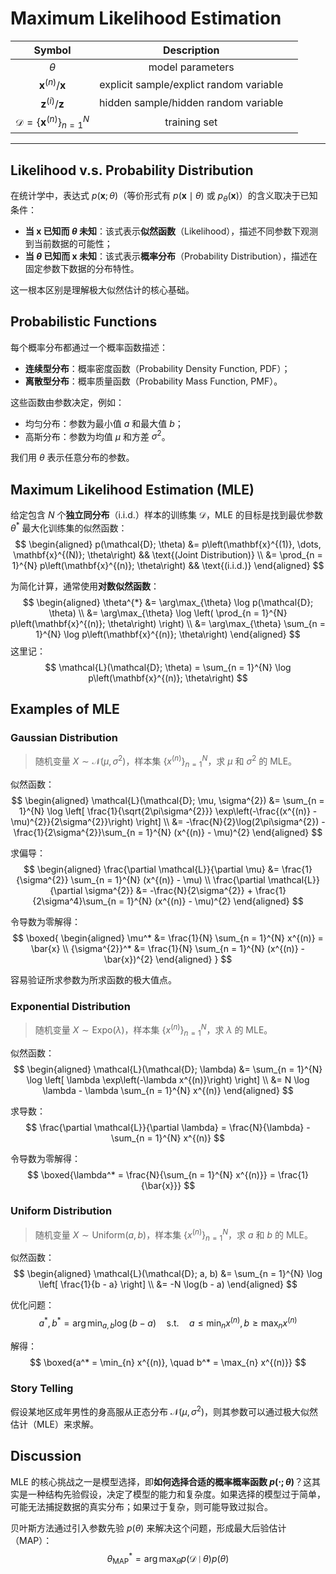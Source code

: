# Maximum Likelihood Estimation

|                           Symbol                            |               Description               |     |
| :---------------------------------------------------------: | :-------------------------------------: | --- |
|                          $\theta$                           |            model parameters             |     |
|                $\mathbf{x}^{(n)}/\mathbf{x}$                | explicit sample/explict random variable |     |
|                $\mathbf{z}^{(i)}/\mathbf{z}$                |  hidden sample/hidden random variable   |     |
| $\mathcal{D} = \left\{\mathbf{x}^{(n)}\right\}_{n = 1}^{N}$ |              training set               |     |

---

## Likelihood v.s. Probability Distribution

在统计学中，表达式 $p(\mathbf{x}; \theta)$（等价形式有 $p(\mathbf{x} \mid \theta)$ 或 $p_{\theta}(\mathbf{x})$）的含义取决于已知条件：

- **当 $\mathbf{x}$ 已知而 $\theta$ 未知**：该式表示**似然函数**（Likelihood），描述不同参数下观测到当前数据的可能性；
- **当 $\theta$ 已知而 $\mathbf{x}$ 未知**：该式表示**概率分布**（Probability Distribution），描述在固定参数下数据的分布特性。

这一根本区别是理解极大似然估计的核心基础。

## Probabilistic Functions

每个概率分布都通过一个概率函数描述：
- **连续型分布**：概率密度函数（Probability Density Function, PDF）；
- **离散型分布**：概率质量函数（Probability Mass Function, PMF）。

这些函数由参数决定，例如：
- 均匀分布：参数为最小值 $a$ 和最大值 $b$；
- 高斯分布：参数为均值 $\mu$ 和方差 $\sigma^{2}$。

我们用 $\theta$ 表示任意分布的参数。

## Maximum Likelihood Estimation (MLE)

给定包含 $N$ 个**独立同分布**（i.i.d.）样本的训练集 $\mathcal{D}$，MLE 的目标是找到最优参数 $\theta^{*}$ 最大化训练集的似然函数：
$$
\begin{aligned}
p(\mathcal{D}; \theta) &=  p\left(\mathbf{x}^{(1)}, \dots, \mathbf{x}^{(N)}; \theta\right) && \text{(Joint Distribution)} \\
&= \prod_{n = 1}^{N} p\left(\mathbf{x}^{(n)}; \theta\right) && \text{(i.i.d.)}
\end{aligned}
$$

为简化计算，通常使用**对数似然函数**：
$$
\begin{aligned}
\theta^{*} &= \arg\max_{\theta} \log p(\mathcal{D}; \theta) \\
&= \arg\max_{\theta} \log \left( \prod_{n = 1}^{N} p\left(\mathbf{x}^{(n)}; \theta\right) \right) \\
&= \arg\max_{\theta} \sum_{n = 1}^{N} \log p\left(\mathbf{x}^{(n)}; \theta\right)
\end{aligned}
$$
这里记：
$$
\mathcal{L}(\mathcal{D}; \theta) = \sum_{n = 1}^{N} \log p\left(\mathbf{x}^{(n)}; \theta\right)
$$

## Examples of MLE

### Gaussian Distribution

> 随机变量 $X \sim \mathcal{N}(\mu, \sigma^{2})$，样本集 $\left\{x^{(n)}\right\}_{n = 1}^{N}$，求 $\mu$ 和 $\sigma^{2}$ 的 MLE。

似然函数：
$$
\begin{aligned}
\mathcal{L}(\mathcal{D}; \mu, \sigma^{2}) &= \sum_{n = 1}^{N} \log \left[ \frac{1}{\sqrt{2\pi\sigma^{2}}} \exp\left(-\frac{(x^{(n)} - \mu)^{2}}{2\sigma^{2}}\right) \right] \\
&= -\frac{N}{2}\log(2\pi\sigma^{2}) - \frac{1}{2\sigma^{2}}\sum_{n = 1}^{N} (x^{(n)} - \mu)^{2}
\end{aligned}
$$

求偏导：
$$
\begin{aligned}
\frac{\partial \mathcal{L}}{\partial \mu} &= \frac{1}{\sigma^{2}} \sum_{n = 1}^{N} (x^{(n)} - \mu) \\
\frac{\partial \mathcal{L}}{\partial \sigma^{2}} &= -\frac{N}{2\sigma^{2}} + \frac{1}{2\sigma^4}\sum_{n = 1}^{N} (x^{(n)} - \mu)^{2}
\end{aligned}
$$

令导数为零解得：
$$
\boxed{
\begin{aligned}
\mu^* &= \frac{1}{N} \sum_{n = 1}^{N} x^{(n)} = \bar{x} \\
{\sigma^{2}}^* &= \frac{1}{N} \sum_{n = 1}^{N} (x^{(n)} - \bar{x})^{2}
\end{aligned}
}
$$

容易验证所求参数为所求函数的极大值点。

### Exponential Distribution

> 随机变量 $X \sim \mathrm{Expo}(\lambda)$，样本集 $\left\{x^{(n)}\right\}_{n = 1}^{N}$，求 $\lambda$ 的 MLE。

似然函数：
$$
\begin{aligned}
\mathcal{L}(\mathcal{D}; \lambda) &= \sum_{n = 1}^{N} \log \left[ \lambda \exp\left(-\lambda x^{(n)}\right) \right] \\
&= N \log \lambda - \lambda \sum_{n = 1}^{N} x^{(n)}
\end{aligned}
$$

求导数：
$$
\frac{\partial \mathcal{L}}{\partial \lambda} = \frac{N}{\lambda} - \sum_{n = 1}^{N} x^{(n)}
$$

令导数为零解得：
$$
\boxed{\lambda^* = \frac{N}{\sum_{n = 1}^{N} x^{(n)}} = \frac{1}{\bar{x}}}
$$

### Uniform Distribution

> 随机变量 $X \sim \mathrm{Uniform}(a, b)$，样本集 $\left\{x^{(n)}\right\}_{n = 1}^{N}$，求 $a$ 和 $b$ 的 MLE。

似然函数：
$$
\begin{aligned}
\mathcal{L}(\mathcal{D}; a, b) &= \sum_{n = 1}^{N} \log \left[ \frac{1}{b - a} \right] \\
&= -N \log(b - a)
\end{aligned}
$$

优化问题：
$$
a^*, b^* = \arg\min_{a,b} \log(b - a) \quad \text{s.t.} \quad a \leq \min_{n} x^{(n)},  b \geq \max_{n} x^{(n)}
$$

解得：
$$
\boxed{a^* = \min_{n} x^{(n)}, \quad b^* = \max_{n} x^{(n)}}
$$

### Story Telling

假设某地区成年男性的身高服从正态分布 $\mathcal{N}(\mu, \sigma^{2})$，则其参数可以通过极大似然估计（MLE）来求解。

## Discussion

MLE 的核心挑战之一是模型选择，即**如何选择合适的概率概率函数 $p(\cdot; \theta)$**？这其实是一种结构先验假设，决定了模型的能力和复杂度。如果选择的模型过于简单，可能无法捕捉数据的真实分布；如果过于复杂，则可能导致过拟合。

贝叶斯方法通过引入参数先验 $p(\theta)$ 来解决这个问题，形成最大后验估计（MAP）：
$$
\theta^{*}_{\text{MAP}} = \arg\max_{\theta} p(\mathcal{D} \mid \theta)p(\theta)
$$
